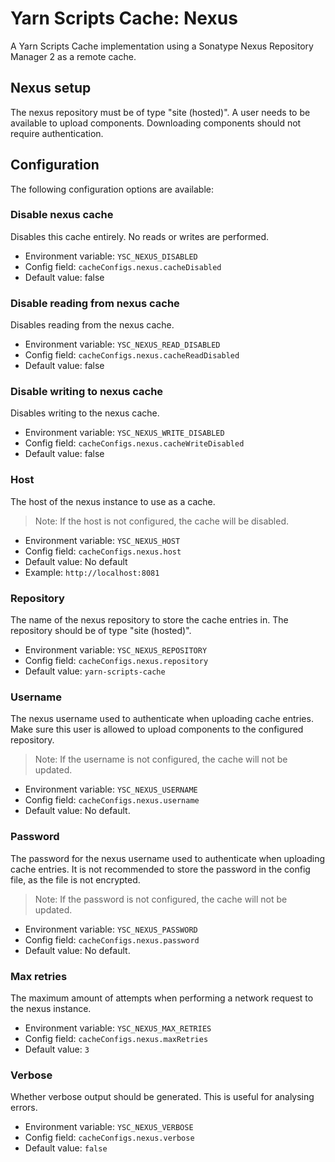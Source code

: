 # Yarn Scripts Cache: Nexus

A Yarn Scripts Cache implementation using a Sonatype Nexus Repository Manager 2 as a remote cache.

## Nexus setup

The nexus repository must be of type "site (hosted)".
A user needs to be available to upload components.
Downloading components should not require authentication.

## Configuration

The following configuration options are available:

### Disable nexus cache

Disables this cache entirely. No reads or writes are performed.

- Environment variable: `YSC_NEXUS_DISABLED`
- Config field: `cacheConfigs.nexus.cacheDisabled`
- Default value: false

### Disable reading from nexus cache

Disables reading from the nexus cache.

- Environment variable: `YSC_NEXUS_READ_DISABLED`
- Config field: `cacheConfigs.nexus.cacheReadDisabled`
- Default value: false

### Disable writing to nexus cache

Disables writing to the nexus cache.

- Environment variable: `YSC_NEXUS_WRITE_DISABLED`
- Config field: `cacheConfigs.nexus.cacheWriteDisabled`
- Default value: false

### Host

The host of the nexus instance to use as a cache.

> Note: If the host is not configured, the cache will be disabled.

- Environment variable: `YSC_NEXUS_HOST`
- Config field: `cacheConfigs.nexus.host`
- Default value: No default
- Example: `http://localhost:8081`

### Repository

The name of the nexus repository to store the cache entries in.
The repository should be of type "site (hosted)".

- Environment variable: `YSC_NEXUS_REPOSITORY`
- Config field: `cacheConfigs.nexus.repository`
- Default value: `yarn-scripts-cache`

### Username

The nexus username used to authenticate when uploading cache entries.
Make sure this user is allowed to upload components to the configured repository.

> Note: If the username is not configured, the cache will not be updated.

- Environment variable: `YSC_NEXUS_USERNAME`
- Config field: `cacheConfigs.nexus.username`
- Default value: No default.

### Password

The password for the nexus username used to authenticate when uploading cache entries.
It is not recommended to store the password in the config file, as the file is not encrypted.

> Note: If the password is not configured, the cache will not be updated.

- Environment variable: `YSC_NEXUS_PASSWORD`
- Config field: `cacheConfigs.nexus.password`
- Default value: No default.

### Max retries

The maximum amount of attempts when performing a network request to the nexus instance.

- Environment variable: `YSC_NEXUS_MAX_RETRIES`
- Config field: `cacheConfigs.nexus.maxRetries`
- Default value: `3`

### Verbose

Whether verbose output should be generated. This is useful for analysing errors.

- Environment variable: `YSC_NEXUS_VERBOSE`
- Config field: `cacheConfigs.nexus.verbose`
- Default value: `false`
